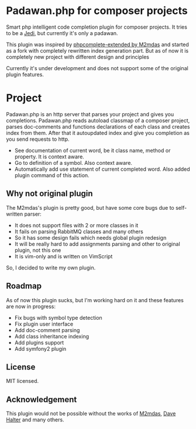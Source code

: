 Padawan.php for composer projects
=================================

Smart php intelligent code completion plugin for composer projects.
It tries to be a [Jedi](https://github.com/davidhalter/jedi-vim),
but currently it's only a padawan.

This plugin was inspired by
[phpcomplete-extended by M2mdas](https://github.com/m2mdas/phpcomplete-extended)
and started as a fork with completely rewritten index generation part.
But as of now it is completely new project with different design and principles

Currently it's under development and does not support some of the original
plugin features.

Project
=======

Padawan.php is an http server that parses your project and gives you
completions.
Padawan.php reads autoload classmap of a composer project, parses
doc-comments and functions declarations of each class and creates index
from them. After that it autoupdated index and give you completion
as you send requests to http.

* See documentation of current word, be it class name, method or property. It is
  context aware.
* Go to definition of a symbol. Also context aware.
* Automatically add use statement of current completed word. Also added plugin
  command of this action.


Why not original plugin
-----------------------

The M2mdas's plugin is pretty good, but have some core bugs due to
self-written parser:

* It does not support files with 2 or more classes in it
* It fails on parsing RabbitMQ classes and many others
* So it has some design fails which needs global plugin redesign
* It will be really hard to add assignments parsing and
other to original plugin, not this one
* It is vim-only and is written on VimScript

So, I decided to write my own plugin.

Roadmap
-------

As of now this plugin sucks, but I'm working hard on it and these features are
now in progress:

* Fix bugs with symbol type detection
* Fix plugin user interface
* Add doc-comment parsing
* Add class inheritance indexing
* Add plugins support
* Add symfony2 plugin

License
-------
MIT licensed.

Acknowledgement
---------------

This plugin would not be possible without the works of
[M2mdas](https://github.com/m2mdas),
[Dave Halter](https://github.com/davidhalter)
and many others.
